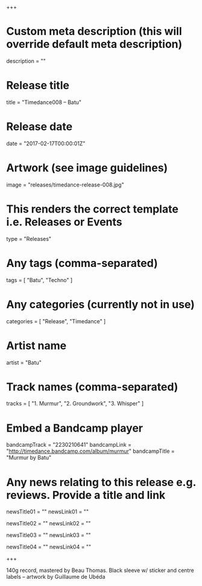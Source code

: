 +++

# Custom meta description (this will override default meta description)
description = ""

# Release title
title = "Timedance008 – Batu"

# Release date
date = "2017-02-17T00:00:01Z"

# Artwork (see image guidelines)
image = "releases/timedance-release-008.jpg"

# This renders the correct template i.e. Releases or Events
type = "Releases"

# Any tags (comma-separated)
tags = [ 
	"Batu", 
	"Techno"
]

# Any categories (currently not in use)
categories = [ 
	"Release", 
	"Timedance" 
]

# Artist name
artist = "Batu"

# Track names (comma-separated)
tracks = [
	"1. Murmur",
	"2. Groundwork",
	"3. Whisper"
]

# Embed a Bandcamp player
bandcampTrack = "2230210641"
bandcampLink = "http://timedance.bandcamp.com/album/murmur"
bandcampTitle = "Murmur by Batu"

# Any news relating to this release e.g. reviews. Provide a title and link
newsTitle01 = ""
newsLink01 = ""

newsTitle02 = ""
newsLink02 = ""

newsTitle03 = ""
newsLink03 = ""

newsTitle04 = ""
newsLink04 = ""

+++

<!-- Provide a summary/statement below -->
140g record, mastered by Beau Thomas. Black sleeve w/ sticker and centre labels – artwork by Guillaume de Ubéda 